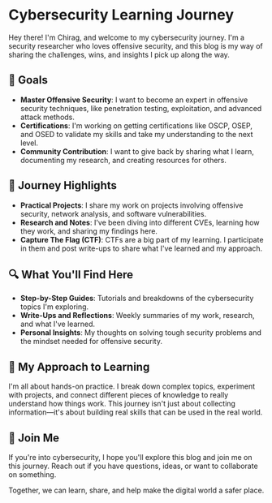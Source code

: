 # Cybersecurity Learning Journey

Hey there! I'm Chirag, and welcome to my cybersecurity journey. I'm a security researcher who loves offensive security, and this blog is my way of sharing the challenges, wins, and insights I pick up along the way.

## 📌 Goals
- **Master Offensive Security**: I want to become an expert in offensive security techniques, like penetration testing, exploitation, and advanced attack methods.
- **Certifications**: I'm working on getting certifications like OSCP, OSEP, and OSED to validate my skills and take my understanding to the next level.
- **Community Contribution**: I want to give back by sharing what I learn, documenting my research, and creating resources for others.

## 🚀 Journey Highlights
- **Practical Projects**: I share my work on projects involving offensive security, network analysis, and software vulnerabilities.
- **Research and Notes**: I've been diving into different CVEs, learning how they work, and sharing my findings here.
- **Capture The Flag (CTF)**: CTFs are a big part of my learning. I participate in them and post write-ups to share what I've learned and my approach.

## 🔍 What You'll Find Here
- **Step-by-Step Guides**: Tutorials and breakdowns of the cybersecurity topics I'm exploring.
- **Write-Ups and Reflections**: Weekly summaries of my work, research, and what I've learned.
- **Personal Insights**: My thoughts on solving tough security problems and the mindset needed for offensive security.

## 🌱 My Approach to Learning
I'm all about hands-on practice. I break down complex topics, experiment with projects, and connect different pieces of knowledge to really understand how things work. This journey isn't just about collecting information—it's about building real skills that can be used in the real world.

## 🤝 Join Me
If you're into cybersecurity, I hope you'll explore this blog and join me on this journey. Reach out if you have questions, ideas, or want to collaborate on something.

Together, we can learn, share, and help make the digital world a safer place.
